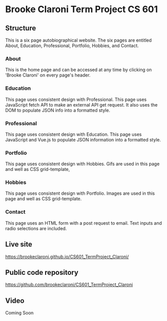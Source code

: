 # Brooke Claroni Term Project CS 601

## Structure
This is a six page autobiographical website. The six pages are entitled About, Education, Professional, Portfolio, Hobbies, and Contact.

### About
This is the home page and can be accessed at any time by clicking on 'Brooke Claroni' on every page's header.

### Education
This page uses consistent design with Professional. This page uses JavaScript fetch API to make an external API get request. It also uses the DOM to populate JSON info into a formatted style.

### Professional
This page uses consistent design with Education. This page uses JavaScript and Vue.js to populate JSON information into a formatted style.

### Portfolio
This page uses consistent design with Hobbies. Gifs are used in this page and well as CSS grid-template, 

### Hobbies
This page uses consistent design with Portfolio. Images are used in this page and well as CSS grid-template.

### Contact
This page uses an HTML form with a post request to email. Text inputs and radio selections are included.

## Live site
https://brookeclaroni.github.io/CS601_TermProject_Claroni/

## Public code repository
https://github.com/brookeclaroni/CS601_TermProject_Claroni

## Video
Coming Soon